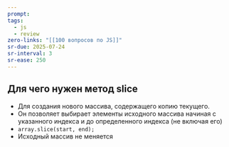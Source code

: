 ```yaml
---
prompt: 
tags:
  - js
  - review
zero-links: "[[100 вопросов по JS]]"
sr-due: 2025-07-24
sr-interval: 3
sr-ease: 250
---
```

## Для чего нужен метод slice
- Для создания нового массива, содержащего копию текущего.
- Он позволяет выбирает элементы исходного массива начиная с указанного индекса и до определенного индекса (не включая его)
- `array.slice(start, end);`
- Исходный массив не меняется 
